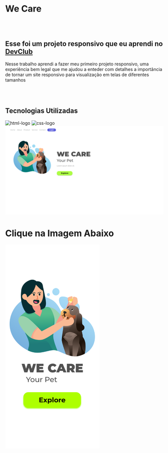 <h1>We Care</h1>
<br>
<br>
<h2>Esse foi um projeto responsivo que eu aprendi no <a href="https://rodolfomori.com.br/devclub">DevClub</a></h2>
<p>Nesse trabalho aprendi a fazer meu primeiro projeto responsivo, uma experiência bem legal que me ajudou a enteder
com detalhes a importância de tornar um site responsivo para visualização em telas de diferentes tamanhos</p>
<br>
<br>
<h2>Tecnologias Utilizadas</h2>
<img src="https://img.shields.io/badge/HTML5-E34F26?style=for-the-badge&logo=html5&logoColor=white" alt="html-logo" />
<img src="https://img.shields.io/badge/CSS3-1572B6?style=for-the-badge&logo=css3&logoColor=white" alt="css-logo" />


<img src="https://github.com/Thiago-Maia-github/We-Care/blob/master/assets/Captura%20de%20tela%20de%202024-03-12%2019-53-23.png?raw=true" />
<h1>Clique na Imagem Abaixo</h1>
<img align="left" alt="we care" width="300px" src="https://github.com/Thiago-Maia-github/We-Care/blob/master/assets/127.0.0.1_5500_index.html(iPhone%2012%20Pro)%20(1).png?raw=true" />

